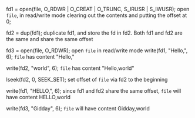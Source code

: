 fd1 = open(file, O_RDWR | O_CREAT | O_TRUNC, S_IRUSR | S_IWUSR); 
open `file`, in read/write mode clearing out the contents and putting the offset at 0;

fd2 = dup(fd1);
duplicate fd1, and store the fd in fd2. Both fd1 and fd2 are the same and share the same offset

fd3 = open(file, O_RDWR);
open `file` in read/write mode
write(fd1, "Hello,", 6);
`file` has content "Hello,"

write(fd2, "world", 6); 
`file` has content "Hello,world"

lseek(fd2, 0, SEEK_SET); 
set offset of `file` via fd2 to the beginning

write(fd1, "HELLO,", 6); 
since fd1 and fd2 share the same offset, `file` will have content HELLO,world

write(fd3, "Gidday", 6);
`file` will have content Gidday,world